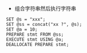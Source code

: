- 组合字符串然后执行字符串
```mysql
SET @s = "xxx";
SET @ss = concat("xx ?", @s);
SET @a = 10;
PREPARE stmt FROM @ss;
EXECUTE stmt USING @a;
DEALLOCATE PREPARE stmt;
```